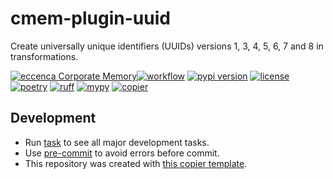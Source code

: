 # cmem-plugin-uuid

Create universally unique identifiers (UUIDs) versions 1, 3, 4, 5, 6, 7 and 8 in transformations.


[![eccenca Corporate Memory][cmem-shield]][cmem-link][![workflow](https://github.com/eccenca/cmem-plugin-uuid/actions/workflows/check.yml/badge.svg)](https://github.com/eccenca/cmem-plugin-uuid/actions) [![pypi version](https://img.shields.io/pypi/v/cmem-plugin-uuid)](https://pypi.org/project/cmem-plugin-uuid) [![license](https://img.shields.io/pypi/l/cmem-plugin-uuid)](https://pypi.org/project/cmem-plugin-uuid)
[![poetry][poetry-shield]][poetry-link] [![ruff][ruff-shield]][ruff-link] [![mypy][mypy-shield]][mypy-link] [![copier][copier-shield]][copier] 


## Development

- Run [task](https://taskfile.dev/) to see all major development tasks.
- Use [pre-commit](https://pre-commit.com/) to avoid errors before commit.
- This repository was created with [this copier template](https://github.com/eccenca/cmem-plugin-template).


[cmem-link]: https://documentation.eccenca.com
[cmem-shield]: https://img.shields.io/endpoint?url=https://dev.documentation.eccenca.com/badge.json
[poetry-link]: https://python-poetry.org/
[poetry-shield]: https://img.shields.io/endpoint?url=https://python-poetry.org/badge/v0.json
[ruff-link]: https://docs.astral.sh/ruff/
[ruff-shield]: https://img.shields.io/endpoint?url=https://raw.githubusercontent.com/astral-sh/ruff/main/assets/badge/v2.json&label=Code%20Style
[mypy-link]: https://mypy-lang.org/
[mypy-shield]: https://www.mypy-lang.org/static/mypy_badge.svg
[copier]: https://copier.readthedocs.io/
[copier-shield]: https://img.shields.io/endpoint?url=https://raw.githubusercontent.com/copier-org/copier/master/img/badge/badge-grayscale-inverted-border-purple.json

